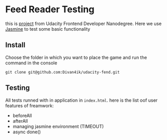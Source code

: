 # Feed Reader Testing
this is [project](https://github.com/udacity/frontend-nanodegree-feedreader) from Udacity Frontend Developer Nanodegree. Here we use [Jasmine](https://jasmine.github.io/) to test some basic functionality

## Install

Choose the folder in which you want to place the game and run the command in the console

```
git clone git@github.com:Divan4ik/udacity-fend.git
```


## Testing

All tests runned with in application in `index.html`. here is the list oof user features of freamwork:

* beforeAll
* afterAll
* managing jasmine environment (TIMEOUT)
* async done()